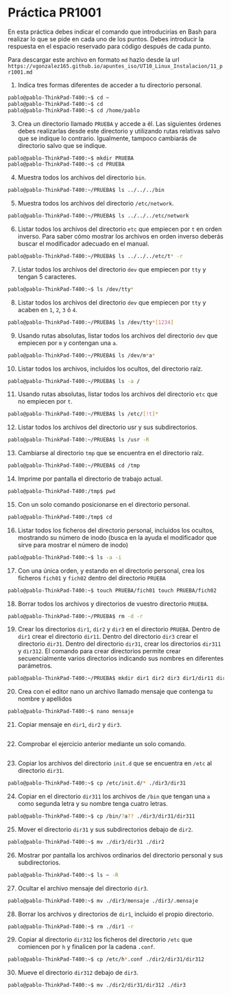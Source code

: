# Práctica PR1001

En esta práctica debes indicar el comando que introducirías en Bash para realizar lo que se pide en cada uno de los puntos. Debes introducir la respuesta en el espacio reservado para código después de cada punto.

Para descargar este archivo en formato `md` hazlo desde la url `https://vgonzalez165.github.io/apuntes_iso/UT10_Linux_Instalacion/11_pr1001.md`


1. Indica tres formas diferentes de acceder a tu directorio personal.

```bash
pablo@pablo-ThinkPad-T400:~$ cd ~
pablo@pablo-ThinkPad-T400:~$ cd 
pablo@pablo-ThinkPad-T400:~$ cd /home/pablo
```


3. Crea un directorio llamado `PRUEBA` y accede a él. Las siguientes órdenes debes realizarlas desde este directorio y utilizando rutas relativas salvo que se indique lo contrario. Igualmente, tampoco cambiarás de directorio salvo que se indique.

```bash
pablo@pablo-ThinkPad-T400:~$ mkdir PRUEBA
pablo@pablo-ThinkPad-T400:~$ cd PRUEBA
```


4. Muestra todos los archivos del directorio `bin`.

```bash
pablo@pablo-ThinkPad-T400:~/PRUEBA$ ls ../../../bin

```


5. Muestra todos los archivos del directorio `/etc/network`.

```bash
pablo@pablo-ThinkPad-T400:~/PRUEBA$ ls ../../../etc/network
```


6. Listar todos los archivos del directorio `etc` que empiecen por `t` en orden inverso. Para saber cómo mostrar los archivos en orden inverso deberás buscar el modificador adecuado en el manual.

```bash
pablo@pablo-ThinkPad-T400:~/PRUEBA$ ls ../../../etc/t* -r
```


7. Listar todos los archivos del directorio `dev` que empiecen por `tty` y tengan 5 caracteres.

```bash
pablo@pablo-ThinkPad-T400:~$ ls /dev/tty*
```


8. Listar todos los archivos del directorio `dev` que empiecen por `tty` y acaben en `1`, `2`, `3` ó `4`.

```bash
pablo@pablo-ThinkPad-T400:~/PRUEBA$ ls /dev/tty*[1234]
```


9.  Usando rutas absolutas, listar todos los archivos del directorio `dev` que empiecen por `m` y contengan una `a`.

```bash
pablo@pablo-ThinkPad-T400:~/PRUEBA$ ls /dev/m*a*
```


10. Listar todos los archivos, incluidos los ocultos, del directorio raíz.

```bash
pablo@pablo-ThinkPad-T400:~/PRUEBA$ ls -a /
```


11. Usando rutas absolutas, listar todos los archivos del directorio `etc` que no empiecen por `t`.

```bash
pablo@pablo-ThinkPad-T400:~/PRUEBA$ ls /etc/[!t]*
```


12. Listar todos los archivos del directorio usr y sus subdirectorios.

```bash
pablo@pablo-ThinkPad-T400:~/PRUEBA$ ls /usr -R

```


13. Cambiarse al directorio `tmp` que se encuentra en el directorio raíz.

```bash
pablo@pablo-ThinkPad-T400:~/PRUEBA$ cd /tmp
```


14. Imprime por pantalla el directorio de trabajo actual.

```bash
pablo@pablo-ThinkPad-T400:/tmp$ pwd
```


15. Con un solo comando posicionarse en el directorio personal.

```bash
pablo@pablo-ThinkPad-T400:/tmp$ cd
```


16. Listar todos los ficheros del directorio personal, incluidos los ocultos, mostrando su número de inodo (busca en la ayuda el modificador que sirve para mostrar el número de inodo)

```bash
pablo@pablo-ThinkPad-T400:~$ ls -a -i
```


17. Con una única orden, y estando en el directorio personal, crea los ficheros `fich01` y `fich02` dentro del directorio `PRUEBA`

```bash
pablo@pablo-ThinkPad-T400:~$ touch PRUEBA/fich01 touch PRUEBA/fich02
```


18. Borrar todos los archivos y directorios de vuestro directorio `PRUEBA`.

```bash
pablo@pablo-ThinkPad-T400:~/PRUEBA$ rm -d -r
```


19. Crear los directorios `dir1`, `dir2` y `dir3` en el directorio `PRUEBA`. Dentro de `dir1` crear el directorio `dir11`. Dentro del directorio `dir3` crear el directorio `dir31`. Dentro del directorio `dir31`, crear los directorios `dir311` y `dir312`. El comando para crear directorios permite crear secuencialmente varios directorios indicando sus nombres en diferentes parámetros.

```bash
pablo@pablo-ThinkPad-T400:~/PRUEBA$ mkdir dir1 dir2 dir3 dir1/dir11 dir3/dir31 dir3/dir31/dir311 dir3/dir31/dir312
```


20. Crea con el editor nano un archivo llamado mensaje que contenga tu nombre y apellidos

```bash
pablo@pablo-ThinkPad-T400:~$ nano mensaje
```


21. Copiar mensaje en `dir1`, `dir2` y `dir3`.

```bash

```


22. Comprobar el ejercicio anterior mediante un solo comando.

```bash

```


23. Copiar los archivos del directorio `init.d` que se encuentra en `/etc` al directorio `dir31`.

```bash
pablo@pablo-ThinkPad-T400:~$ cp /etc/init.d/* ./dir3/dir31
```


24. Copiar en el directorio `dir311` los archivos de `/bin` que tengan una `a` como segunda letra y su nombre tenga cuatro letras.

```bash
pablo@pablo-ThinkPad-T400:~$ cp /bin/?a?? ./dir3/dir31/dir311
```


25. Mover el directorio `dir31` y sus subdirectorios debajo de `dir2`.

```bash
pablo@pablo-ThinkPad-T400:~$ mv ./dir3/dir31 ./dir2
```


26. Mostrar por pantalla los archivos ordinarios del directorio personal y sus subdirectorios.

```bash
pablo@pablo-ThinkPad-T400:~$ ls ~ -R
```


27. Ocultar el archivo mensaje del directorio `dir3`.

```bash
pablo@pablo-ThinkPad-T400:~$ mv ./dir3/mensaje ./dir3/.mensaje
```


28. Borrar los archivos y directorios de `dir1`, incluido el propio directorio.

```bash
pablo@pablo-ThinkPad-T400:~$ rm ./dir1 -r
```


29. Copiar al directorio `dir312` los ficheros del directorio `/etc` que comiencen por `h` y finalicen por la cadena `.conf`.

```bash
pablo@pablo-ThinkPad-T400:~$ cp /etc/h*.conf ./dir2/dir31/dir312
```


30. Mueve el directorio `dir312` debajo de `dir3`.

```bash
pablo@pablo-ThinkPad-T400:~$ mv ./dir2/dir31/dir312 ./dir3
```